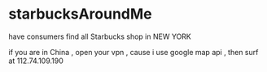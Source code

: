 # starbucksAroundMe
have consumers find all Starbucks shop in NEW YORK

if you are in China , open your vpn , cause i use google map api , then surf at 112.74.109.190
